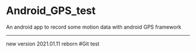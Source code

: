 # Android_GPS_test
An android app to record some motion data with android GPS framework

----

new version 2021.01.11 reborn
#Git test
